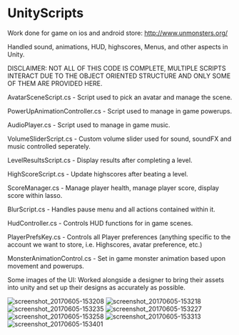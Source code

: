 # UnityScripts

Work done for game on ios and android store: http://www.unmonsters.org/

Handled sound, animations, HUD, highscores, Menus, and other aspects in Unity.

DISCLAIMER: NOT ALL OF THIS CODE IS COMPLETE, MULTIPLE SCRIPTS INTERACT DUE TO THE OBJECT ORIENTED STRUCTURE AND ONLY SOME OF 
THEM ARE PROVIDED HERE.

AvatarSceneScript.cs - Script used to pick an avatar and manage the scene.

PowerUpAnimationController.cs - Script used to manage in game powerups.

AudioPlayer.cs - Script used to manage in game music.

VolumeSliderScript.cs - Custom volume slider used for sound, soundFX and music controlled seperately.

LevelResultsScript.cs - Display results after completing a level.

HighScoreScript.cs - Update highscores after beating a level.

ScoreManager.cs - Manage player health, manage player score, display score within lasso.

BlurScript.cs - Handles pause menu and all actions contained within it.

HudController.cs - Controls HUD functions for in game scenes.

PlayerPrefsKey.cs - Controls all Player preferences (anything specific to the account we want to store, i.e. Highscores, avatar preference, etc.)

MonsterAnimationControl.cs - Set in game monster animation based upon movement and powerups.


Some images of the UI:
Worked alongside a designer to bring their assets into unity and set up their designs as accurately as possible.

![screenshot_20170605-153208](https://cloud.githubusercontent.com/assets/18100457/26799725/bc866ea8-4a04-11e7-9901-ca3c5fda074e.png)
![screenshot_20170605-153218](https://cloud.githubusercontent.com/assets/18100457/26799727/bd489276-4a04-11e7-8d46-98ce0d929404.png)
![screenshot_20170605-153235](https://cloud.githubusercontent.com/assets/18100457/26799728/bddf432e-4a04-11e7-8b06-4ac3b1d88495.png)
![screenshot_20170605-153227](https://cloud.githubusercontent.com/assets/18100457/26799730/be9e0700-4a04-11e7-8304-4e86c1b02f2d.png)
![screenshot_20170605-153258](https://cloud.githubusercontent.com/assets/18100457/26799732/bf9b9870-4a04-11e7-86e5-6702d3aa05d0.png)
![screenshot_20170605-153313](https://cloud.githubusercontent.com/assets/18100457/26799735/c13280ae-4a04-11e7-9603-cd60dc4e2897.png)
![screenshot_20170605-153401](https://cloud.githubusercontent.com/assets/18100457/26799736/c24d4d0c-4a04-11e7-9cd9-cf85081aa7dc.png)
